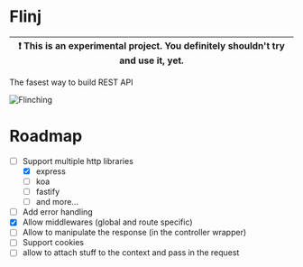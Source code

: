 # Flinj

| :exclamation: This is an experimental project. You definitely shouldn't try and use it, yet. |
| -------------------------------------------------------------------------------------------- |

The fasest way to build REST API

![Flinching](https://media.giphy.com/media/TpXiNmXLdpOaEENYci/giphy.gif)

# Roadmap

- [ ] Support multiple http libraries
  - [x] express
  - [ ] koa
  - [ ] fastify
  - [ ] and more...
- [ ] Add error handling
- [x] Allow middlewares (global and route specific)
- [ ] Allow to manipulate the response (in the controller wrapper)
- [ ] Support cookies
- [ ] allow to attach stuff to the context and pass in the request
